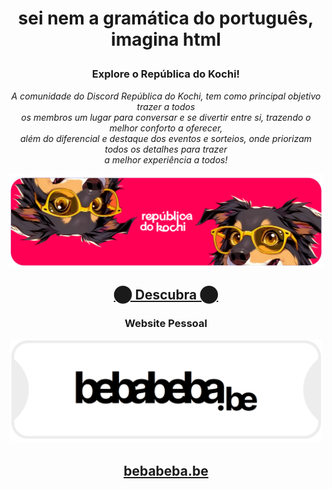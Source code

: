# <p align="center">sei nem a gramática do português, imagina html
</p>


### <p align="center">Explore o República do Kochi!
</p>

*<p align="center">A comunidade do Discord República do Kochi, tem como principal objetivo trazer a todos <br> os membros um lugar para conversar e se divertir entre si, trazendo o melhor conforto a oferecer, <br> além do diferencial e destaque dos eventos e sorteios, onde priorizam todos os detalhes para trazer <br> a melhor experiência a todos!*
</p>

<p 
  align="center">
  <img src="repkochi.png" width="550" />
</p>

## <p align="center">[⬤ Descubra ⬤](https://discord.gg/JQ2HdUm)
</p>

### <p align="center">Website Pessoal
</p>

<p 
  align="center">
  <img src="bebabebabanner.png" width="500" />
</p>

## <p align="center">[bebabeba.be](https://bebabeba.be)
</p>
